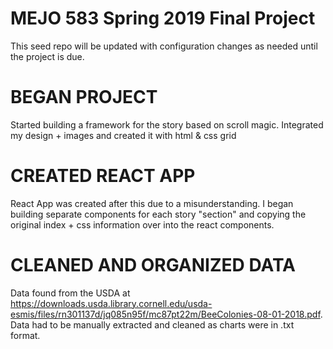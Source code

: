 # MEJO 583 Spring 2019 Final Project

This seed repo will be updated with configuration changes as needed until the project is due.

# BEGAN PROJECT
Started building a framework for the story based on scroll magic. Integrated my design + images and created it with html & css grid

# CREATED REACT APP 
React App was created after this due to a misunderstanding. I began building separate components for each story "section" and copying the original index + css information over into the react components. 

# CLEANED AND ORGANIZED DATA 
Data found from the USDA at https://downloads.usda.library.cornell.edu/usda-esmis/files/rn301137d/jq085n95f/mc87pt22m/BeeColonies-08-01-2018.pdf. Data had to be manually extracted and cleaned as charts were in .txt format. 

